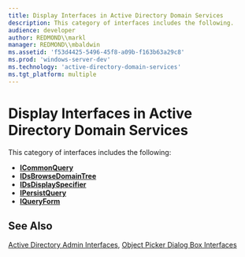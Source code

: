 ```yaml
---
title: Display Interfaces in Active Directory Domain Services
description: This category of interfaces includes the following.
audience: developer
author: REDMOND\\markl
manager: REDMOND\\mbaldwin
ms.assetid: 'f53d4425-5496-45f8-a09b-f163b63a29c8'
ms.prod: 'windows-server-dev'
ms.technology: 'active-directory-domain-services'
ms.tgt_platform: multiple
---
```


# Display Interfaces in Active Directory Domain Services

This category of interfaces includes the following:

-   [**ICommonQuery**](icommonquery.md)
-   [**IDsBrowseDomainTree**](idsbrowsedomaintree.md)
-   [**IDsDisplaySpecifier**](idsdisplayspecifier.md)
-   [**IPersistQuery**](ipersistquery.md)
-   [**IQueryForm**](iqueryform.md)

## See Also

[Active Directory Admin Interfaces](https://msdn.microsoft.com/library/aa772147), [Object Picker Dialog Box Interfaces](object-picker-dialog-box-interfaces.md)


 

 




